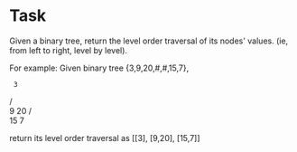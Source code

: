 # Task

Given a binary tree, return the level order traversal of its nodes' values. (ie, from left to right, level by level).

For example:
Given binary tree {3,9,20,#,#,15,7},

     3
   / \
  9  20
    /  \
   15   7

return its level order traversal as [[3], [9,20], [15,7]]
